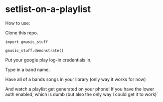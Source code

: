 # setlist-on-a-playlist

How to use:

Clone this repo.

`import gmusic_stuff`

`gmusic_stuff.demonstrate()`

Put your google play log-in credentials in.

Type in a band name.

Have all of a bands songs in your library (only way it works for now)

And watch a playlist get generated on your phone! If you have the lower
auth enabled, which is dumb (but also the only way I could get it to work)`
